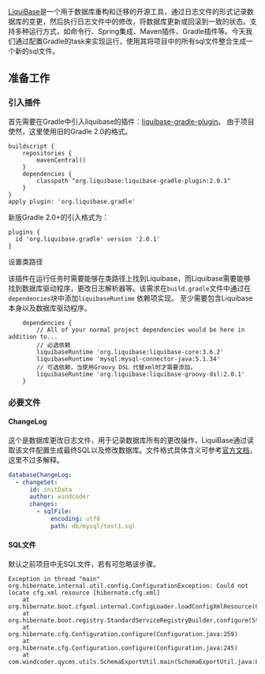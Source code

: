 

[LiquiBase](http://www.liquibase.org/)是一个用于数据库重构和迁移的开源工具，通过日志文件的形式记录数据库的变更，然后执行日志文件中的修改，将数据库更新或回滚到一致的状态。支持多种运行方式，如命令行、Spring集成、Maven插件、Gradle插件等。今天我们通过配置Gradle的task来实现运行，使用其将项目中的所有sql文件整合生成一个新的sql文件。
## 准备工作
### 引入插件

首先需要在Gradle中引入liquibase的插件：[liquibase-gradle-plugin](https://github.com/liquibase/liquibase-gradle-plugin)。
由于项目使然，这里使用旧的Gradle 2.0的格式。

```
buildscript {
    repositories {
        mavenCentral()
    }
    dependencies {
        classpath "org.liquibase:liquibase-gradle-plugin:2.0.1"
    }
}
apply plugin: 'org.liquibase.gradle'
```
新版Gradle 2.0+的引入格式为：
```
plugins {
  id 'org.liquibase.gradle' version '2.0.1'
}
```

设置类路径

该插件在运行任务时需要能够在类路径上找到Liquibase，而Liquibase需要能够找到数据库驱动程序，更改日志解析器等。该需求在```build.gradle```文件中通过在```dependencies```块中添加```liquibaseRuntime``` 依赖项实现。 至少需要包含Liquibase本身以及数据库驱动程序。
```
    dependencies {
        // All of your normal project dependencies would be here in addition to...
        // 必选依赖
        liquibaseRuntime 'org.liquibase:liquibase-core:3.6.2'
        liquibaseRuntime 'mysql:mysql-connector-java:5.1.34'
        // 可选依赖，当使用Groovy DSL 代替xml时才需要添加。
        liquibaseRuntime 'org.liquibase:liquibase-groovy-dsl:2.0.1'
    }
```

###  必要文件
#### **ChangeLog**
这个是数据库更改日志文件，用于记录数据库所有的更改操作，LiquiBase通过读取该文件配置生成最终SQL以及修改数据库。文件格式具体含义可参考[官方文档](http://www.liquibase.org/documentation/index.html)，这里不过多解释。
```yml
databaseChangeLog:
  - changeSet:
      id: initData 
      author: windcoder 
      changes:
        - sqlFile:
            encoding: utf8
            path: db/mysql/test1.sql
```
#### **SQL文件**
默认之前项目中无SQL文件，若有可忽略该步骤。


```
Exception in thread "main" org.hibernate.internal.util.config.ConfigurationException: Could not locate cfg.xml resource [hibernate.cfg.xml]
	at org.hibernate.boot.cfgxml.internal.ConfigLoader.loadConfigXmlResource(ConfigLoader.java:53)
	at org.hibernate.boot.registry.StandardServiceRegistryBuilder.configure(StandardServiceRegistryBuilder.java:163)
	at org.hibernate.cfg.Configuration.configure(Configuration.java:259)
	at org.hibernate.cfg.Configuration.configure(Configuration.java:245)
	at com.windcoder.qycms.utils.SchemaExportUtil.main(SchemaExportUtil.java:8)
```